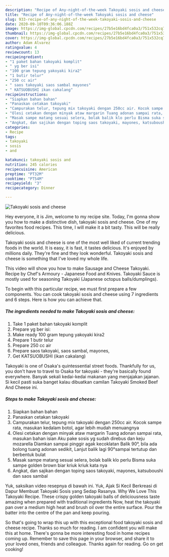 ```yaml
---
description: "Recipe of Any-night-of-the-week Takoyaki sosis and cheese"
title: "Recipe of Any-night-of-the-week Takoyaki sosis and cheese"
slug: 933-recipe-of-any-night-of-the-week-takoyaki-sosis-and-cheese
date: 2020-09-10T09:36:06.188Z
image: https://img-global.cpcdn.com/recipes/27b5e16bd4fca0a3/751x532cq70/takoyaki-sosis-and-cheese-recipe-main-photo.jpg
thumbnail: https://img-global.cpcdn.com/recipes/27b5e16bd4fca0a3/751x532cq70/takoyaki-sosis-and-cheese-recipe-main-photo.jpg
cover: https://img-global.cpcdn.com/recipes/27b5e16bd4fca0a3/751x532cq70/takoyaki-sosis-and-cheese-recipe-main-photo.jpg
author: Adam Alvarez
ratingvalue: 4
reviewcount: 13
recipeingredient:
- "1 paket bahan takoyaki komplit"
- " yg ber isi"
- "100 gram tepung yakoyaki kira2"
- "1 butir telur"
- "250 cc air"
- " saos takoyaki saos sambal mayones"
- " KATSUOBUSHI ikan cakalang"
recipeinstructions:
- "Siapkan bahan bahan"
- "Panaskan cetakan takoyaki"
- "Campurakan telur, tepung mix takoyaki dengan 250cc air. Kocok sampe rata, masukan kedalam botol, agar lebih mudah menuangnya"
- "Olesi cetakan dengan minyak ataw margarin Tuang adonan sampai rata, masukan bahan isian Aku pake sosis yg sudah direbus dan keju mozarella Diamkan sampai pinggir agak kecoklatan Balik 90°, bila ada bolong tuang adonan sedikit, Lanjut balik lagi 90°sampai tertutup dan berbentuk bulat"
- "Masak sampe matang sesuai selera, bolak balik klo perlu Bisma suka sampe golden brown biar kriuk kriuk kata nya"
- "Angkat, dan sajikan dengan toping saos takoyaki, mayones, katsuboushi dan saos sambal"
categories:
- Recipe
tags:
- takoyaki
- sosis
- and

katakunci: takoyaki sosis and 
nutrition: 245 calories
recipecuisine: American
preptime: "PT32M"
cooktime: "PT54M"
recipeyield: "3"
recipecategory: Dinner

---
```



![Takoyaki sosis and cheese](https://img-global.cpcdn.com/recipes/27b5e16bd4fca0a3/751x532cq70/takoyaki-sosis-and-cheese-recipe-main-photo.jpg)

Hey everyone, it is Jim, welcome to my recipe site. Today, I'm gonna show you how to make a distinctive dish, takoyaki sosis and cheese. One of my favorites food recipes. This time, I will make it a bit tasty. This will be really delicious.

Takoyaki sosis and cheese is one of the most well liked of current trending foods in the world. It is easy, it is fast, it tastes delicious. It's enjoyed by millions daily. They're fine and they look wonderful. Takoyaki sosis and cheese is something that I've loved my whole life.

This video will show you how to make Sausage and Cheese Takoyaki. Recipe by Chef&#39;s Armoury - Japanese Food and Knives. Takoyaki Sauce is mostly used for seasoning Takoyaki (Japanese octopus balls/dumplings).


To begin with this particular recipe, we must first prepare a few components. You can cook takoyaki sosis and cheese using 7 ingredients and 6 steps. Here is how you can achieve that.

<!--inarticleads1-->

##### The ingredients needed to make Takoyaki sosis and cheese:

1. Take 1 paket bahan takoyaki komplit
1. Prepare  yg ber isi:
1. Make ready 100 gram tepung yakoyaki kira2
1. Prepare 1 butir telur
1. Prepare 250 cc air
1. Prepare  saos takoyaki, saos sambal, mayones,
1. Get  KATSUOBUSHI (ikan cakalang)


Takoyaki is one of Osaka&#39;s quintessential street foods. Thankfully for us, you don&#39;t have to travel to Osaka for takoyaki - they&#39;re basically found everywhere. Banyak sekali kedai-kedai makanan yang menjajakan jajanan. Si kecil pasti suka banget kalau dibuatkan camilan Takoyaki Smoked Beef And Cheese ini. 

<!--inarticleads2-->

##### Steps to make Takoyaki sosis and cheese:

1. Siapkan bahan bahan
1. Panaskan cetakan takoyaki
1. Campurakan telur, tepung mix takoyaki dengan 250cc air. Kocok sampe rata, masukan kedalam botol, agar lebih mudah menuangnya
1. Olesi cetakan dengan minyak ataw margarin Tuang adonan sampai rata, masukan bahan isian Aku pake sosis yg sudah direbus dan keju mozarella Diamkan sampai pinggir agak kecoklatan Balik 90°, bila ada bolong tuang adonan sedikit, Lanjut balik lagi 90°sampai tertutup dan berbentuk bulat
1. Masak sampe matang sesuai selera, bolak balik klo perlu Bisma suka sampe golden brown biar kriuk kriuk kata nya
1. Angkat, dan sajikan dengan toping saos takoyaki, mayones, katsuboushi dan saos sambal


Yuk, saksikan video resepnya di bawah ini. Yuk, Ajak Si Kecil Berkreasi di Dapur Membuat Takoyaki Sosis yang Sedap Rasanya. Why We Love This Takoyaki Recipe. These crispy golden takoyaki balls of deliciousness taste amazing when prepared with traditional ingredients Now, heat the takoyaki pan over a medium high heat and brush oil over the entire surface. Pour the batter into the centre of the pan and keep pouring. 

So that's going to wrap this up with this exceptional food takoyaki sosis and cheese recipe. Thanks so much for reading. I am confident you will make this at home. There's gonna be more interesting food in home recipes coming up. Remember to save this page in your browser, and share it to your loved ones, friends and colleague. Thanks again for reading. Go on get cooking!
